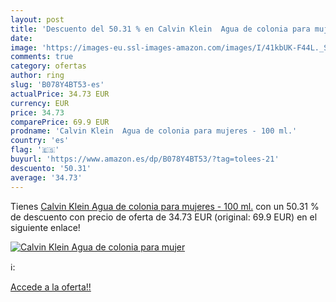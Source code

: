 ```yaml
---
layout: post
title: 'Descuento del 50.31 % en Calvin Klein  Agua de colonia para mujer'
date: 
image: 'https://images-eu.ssl-images-amazon.com/images/I/41kbUK-F44L._SL200_.jpg'
comments: true
category: ofertas
author: ring
slug: 'B078Y4BT53-es'
actualPrice: 34.73 EUR
currency: EUR
price: 34.73
comparePrice: 69.9 EUR
prodname: 'Calvin Klein  Agua de colonia para mujeres - 100 ml.'
country: 'es'
flag: '🇪🇸'
buyurl: 'https://www.amazon.es/dp/B078Y4BT53/?tag=tolees-21'
descuento: '50.31'
average: '34.73'
---
```


Tienes [Calvin Klein  Agua de colonia para mujeres - 100 ml.](https://www.amazon.es/dp/B078Y4BT53/?tag=tolees-21) con un 50.31 % de descuento con precio de oferta de 34.73 EUR (original: 69.9 EUR) en el siguiente enlace!

[![Calvin Klein  Agua de colonia para mujer](https://images-eu.ssl-images-amazon.com/images/I/41kbUK-F44L._SL200_.jpg)](https://www.amazon.es/dp/B078Y4BT53/?tag=tolees-21)

ℹ️:


[Accede a la oferta!!](https://www.amazon.es/dp/B078Y4BT53/?tag=tolees-21)
